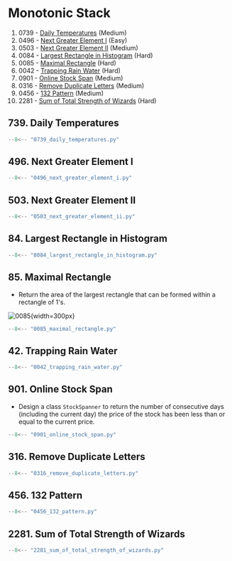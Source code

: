 # Monotonic Stack

1. 0739 - [Daily Temperatures](https://leetcode.com/problems/daily-temperatures/) (Medium)
2. 0496 - [Next Greater Element I](https://leetcode.com/problems/next-greater-element-i/) (Easy)
3. 0503 - [Next Greater Element II](https://leetcode.com/problems/next-greater-element-ii/) (Medium)
4. 0084 - [Largest Rectangle in Histogram](https://leetcode.com/problems/largest-rectangle-in-histogram/) (Hard)
5. 0085 - [Maximal Rectangle](https://leetcode.com/problems/maximal-rectangle/) (Hard)
6. 0042 - [Trapping Rain Water](https://leetcode.com/problems/trapping-rain-water/) (Hard)
7. 0901 - [Online Stock Span](https://leetcode.com/problems/online-stock-span/) (Medium)
8. 0316 - [Remove Duplicate Letters](https://leetcode.com/problems/remove-duplicate-letters/) (Medium)
9. 0456 - [132 Pattern](https://leetcode.com/problems/132-pattern/) (Medium)
10. 2281 - [Sum of Total Strength of Wizards](https://leetcode.com/problems/sum-of-total-strength-of-wizards/) (Hard)

## 739. Daily Temperatures

```python
--8<-- "0739_daily_temperatures.py"
```

## 496. Next Greater Element I

```python
--8<-- "0496_next_greater_element_i.py"
```

## 503. Next Greater Element II

```python
--8<-- "0503_next_greater_element_ii.py"
```

## 84. Largest Rectangle in Histogram

```python
--8<-- "0084_largest_rectangle_in_histogram.py"
```

## 85. Maximal Rectangle

- Return the area of the largest rectangle that can be formed within a rectangle of 1's.

![0085](https://assets.leetcode.com/uploads/2020/09/14/maximal.jpg){width=300px}

```python
--8<-- "0085_maximal_rectangle.py"
```

## 42. Trapping Rain Water

```python
--8<-- "0042_trapping_rain_water.py"
```

## 901. Online Stock Span

- Design a class `StockSpanner` to return the number of consecutive days (including the current day) the price of the stock has been less than or equal to the current price.

```python
--8<-- "0901_online_stock_span.py"
```

## 316. Remove Duplicate Letters

```python
--8<-- "0316_remove_duplicate_letters.py"
```

## 456. 132 Pattern

```python
--8<-- "0456_132_pattern.py"
```

## 2281. Sum of Total Strength of Wizards

```python
--8<-- "2281_sum_of_total_strength_of_wizards.py"
```
